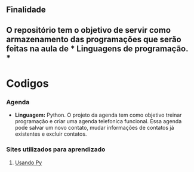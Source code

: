 ## Finalidade 
O repositório tem o objetivo de servir como armazenamento das programações que serão feitas na aula de * Linguagens de programação. *
--- 
# Codigos

### Agenda
- **Linguagem:** Python.
O projeto da agenda tem como objetivo treinar programação e criar uma agenda telefonica funcional. Essa agenda pode salvar um novo contato, mudar informações de contatos já existentes e excluir contatos.  

### **Sites utilizados para aprendizado**

1. [Usando Py](https://www.usandopy.com/pt/artigo/como-criar-uma-agenda-telefonica-em-python/#google_vignette)